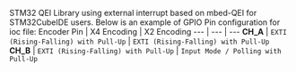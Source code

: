 STM32 QEI Library using external interrupt based on mbed-QEI for STM32CubeIDE users.
Below is an example of GPIO Pin configuration for ioc file:
Encoder Pin | X4 Encoding | X2 Encoding
--- | --- | ---
**CH_A** | `EXTI (Rising-Falling) with Pull-Up` | `EXTI (Rising-Falling) with Pull-Up`
**CH_B** | `EXTI (Rising-Falling) with Pull-Up` | `Input Mode / Polling with Pull-Up`
